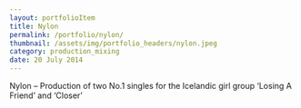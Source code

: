```yaml
---
layout: portfolioItem
title: Nylon
permalink: /portfolio/nylon/
thumbnail: /assets/img/portfolio_headers/nylon.jpeg
category: production_mixing
date: 20 July 2014
---
```


Nylon – Production of two No.1 singles for the Icelandic girl group ‘Losing A Friend’ and ‘Closer’
